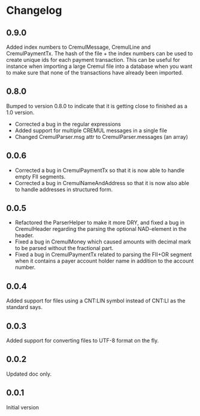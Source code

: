 # Changelog

## 0.9.0

Added index numbers to CremulMessage, CremulLine and CremulPaymentTx. The hash of the file +
the index numbers can be used to create unique ids for each payment transaction. This can be
useful for instance when importing a large Cremul file into a database when you want to make
sure that none of the transactions have already been imported.

## 0.8.0

Bumped to version 0.8.0 to indicate that it is getting close to finished as a 1.0 version.
 
- Corrected a bug in the regular expressions
- Added support for multiple CREMUL messages in a single file
- Changed CremulParser.msg attr to CremulParser.messages (an array) 

## 0.0.6

- Corrected a bug in CremulPaymentTx so that it is now able to handle empty FII segments.
- Corrected a bug in CremulNameAndAddress so that it is now also able to handle addresses in structured form.

## 0.0.5

- Refactored the ParserHelper to make it more DRY, and fixed a bug in CremulHeader regarding the parsing the 
optional NAD-element in the header. 
- Fixed a bug in CremulMoney which caused amounts with decimal mark to be parsed without the fractional part.
- Fixed a bug in CremulPaymentTx related to parsing the FII+OR segment when it contains a payer 
account holder name in addition to the account number.

## 0.0.4

Added support for files using a CNT:LIN symbol instead of CNT:LI as the standard says.

## 0.0.3

Added support for converting files to UTF-8 format on the fly.

## 0.0.2

Updated doc only.

## 0.0.1

Initial version